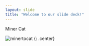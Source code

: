 ```yaml
---
layout: slide
title: "Welcome to our slide deck!"
---
```


Miner Cat

![minertocat](https://octodex.github.com/images/minertocat.png)
{: .center}
